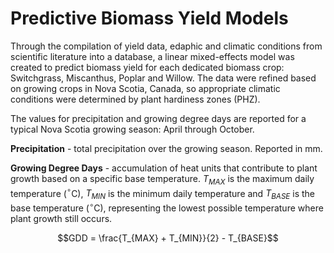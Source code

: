 
# Predictive Biomass Yield Models

Through the compilation of yield data, edaphic and climatic conditions from
scientific literature into a database, a linear mixed-effects model was created
to predict biomass yield for each dedicated biomass crop: Switchgrass, Miscanthus,
Poplar and Willow.  The data were refined based on growing crops in Nova Scotia,
Canada, so appropriate climatic conditions were determined by plant hardiness
zones (PHZ).

The values for precipitation and growing degree days are reported for a typical
Nova Scotia growing season: April through October.

**Precipitation** - total precipitation over the growing season.  Reported in mm.

**Growing Degree Days** - accumulation of heat units that contribute to plant growth
based on a specific base temperature.  $T_{MAX}$ is the maximum daily temperature
($^\circ$C), $T_{MIN}$ is the minimum daily temperature and $T_{BASE}$ is the base
temperature ($^\circ$C), representing the lowest possible temperature where plant
growth still occurs.

$$GDD = \frac{T_{MAX} + T_{MIN}}{2} - T_{BASE}$$




